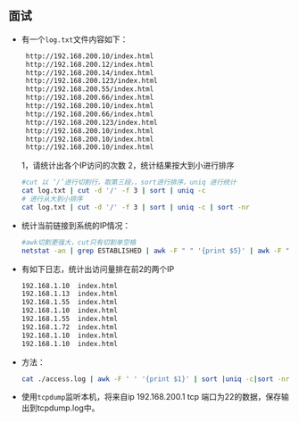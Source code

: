  ## 面试

 - 有一个`log.txt`文件内容如下：
   ```bash
    http://192.168.200.10/index.html
    http://192.168.200.12/index.html
    http://192.168.200.14/index.html
    http://192.168.200.123/index.html
    http://192.168.200.55/index.html
    http://192.168.200.66/index.html
    http://192.168.200.10/index.html
    http://192.168.200.66/index.html
    http://192.168.200.123/index.html
    http://192.168.200.10/index.html
    http://192.168.200.10/index.html
    http://192.168.200.10/index.html
   ```
    1，请统计出各个IP访问的次数
    2，统计结果按大到小进行排序

    ```bash
    #cut 以 ‘/’进行切割行，取第三段，，sort进行排序，uniq 进行统计
    cat log.txt | cut -d '/' -f 3 | sort | uniq -c
    # 进行从大到小排序
    cat log.txt | cut -d '/' -f 3 | sort | uniq -c | sort -nr
    ```
- 统计当前链接到系统的IP情况：
    ```bash
    #awk切割更强大，cut只有切割单空格
    netstat -an | grep ESTABLISHED | awk -F " " '{print $5}' | awk -F ":" '{print $1}' | sort | uniq -c

    ```

- 有如下日志，统计出访问量排在前2的两个IP
  ```bash
  192.168.1.10  index.html
  192.168.1.13  index.html
  192.168.1.55  index.html
  192.168.1.10  index.html
  192.168.1.55  index.html
  192.168.1.72  index.html
  192.168.1.10  index.html
  192.168.1.10  index.html
  ```
 - 方法：
   ```bash
   cat ./access.log | awk -F ' ' '{print $1}' | sort |uniq -c|sort -nr | head -2
   ```
- 使用`tcpdump`监听本机，将来自ip 192.168.200.1 tcp 端口为22的数据，保存输出到tcpdump.log中。


